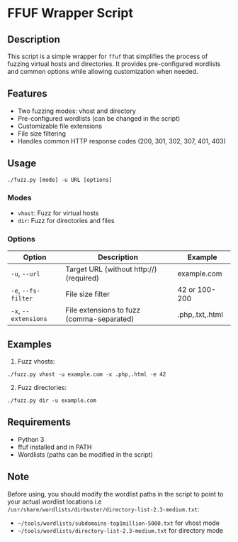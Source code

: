 # FFUF Wrapper Script

## Description
This script is a simple wrapper for `ffuf` that simplifies the process of fuzzing virtual hosts and directories. It provides pre-configured wordlists and common options while allowing customization when needed.

## Features
- Two fuzzing modes: vhost and directory
- Pre-configured wordlists (can be changed in the script)
- Customizable file extensions
- File size filtering
- Handles common HTTP response codes (200, 301, 302, 307, 401, 403)

## Usage
```
./fuzz.py [mode] -u URL [options]
```

### Modes
- `vhost`: Fuzz for virtual hosts
- `dir`: Fuzz for directories and files

### Options
| Option | Description | Example |
|--------|-------------|---------|
| `-u`, `--url` | Target URL (without http://) (required) | example.com |
| `-e`, `--fs-filter` | File size filter | 42 or 100-200 |
| `-x`, `--extensions` | File extensions to fuzz (comma-separated) | .php,.txt,.html |

## Examples
1. Fuzz vhosts:
```
./fuzz.py vhost -u example.com -x .php,.html -e 42
```

2. Fuzz directories:
```
./fuzz.py dir -u example.com
```

## Requirements
- Python 3
- ffuf installed and in PATH
- Wordlists (paths can be modified in the script)

## Note
Before using, you should modify the wordlist paths in the script to point to your actual wordlist locations i.e `/usr/share/wordlists/dirbuster/directory-list-2.3-medium.txt`:
- `~/tools/wordlists/subdomains-top1million-5000.txt` for vhost mode
- `~/tools/wordlists/directory-list-2.3-medium.txt` for directory mode

